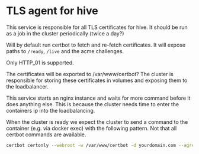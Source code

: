 # TLS agent for hive

This service is responsible for all TLS certificates for hive. It should be run
as a job in the cluster periodically (twice a day?)

Will by default run certbot to fetch and re-fetch certificates. It will expose
paths to `/ready`, `/live` and the acme challenges.

Only HTTP_01 is supported.

The certificates will be exported to /var/www/certbot? The cluster is
responsible for storing these certificates in volumes and exposing them to the
loadbalancer.

This service starts an nginx instance and waits for more command before it does
anything else. This is because the cluster needs time to enter the containers ip
into the loadbalancing.

When the cluster is ready we expect the cluster to send a command to the
container (e.g. via docker exec) with the following pattern. Not that all
certbot commands are available.

```bash
certbot certonly --webroot -w /var/www/certbot -d yourdomain.com --agree-tos --email your-email@example.com --non-interactive --dry-run
```

